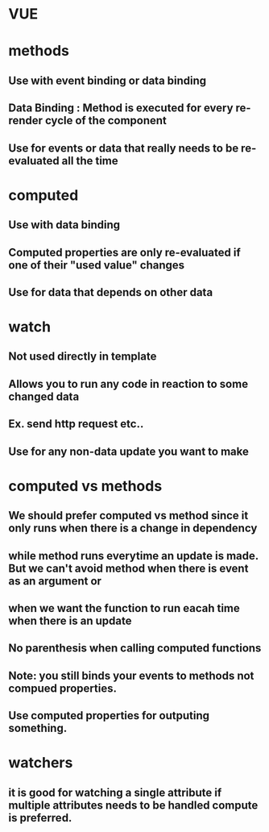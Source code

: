 # VUE

# methods
## Use with event binding or data binding
## Data Binding : Method is executed for every re-render cycle of the component
## Use for events or data that really needs to be re-evaluated all the time

# computed
## Use with data binding
## Computed properties are only re-evaluated if one of their "used value" changes
## Use for data that depends on other data

# watch
## Not used directly in template
## Allows you to run any code in reaction to some changed data 
## Ex. send http request etc..
## Use for any non-data update you want to make


# computed vs methods
## We should prefer computed vs method since it only runs when there is a change in dependency
## while method runs everytime an update is made. But we can't avoid method when there is event as an argument or 
## when we want the function to run eacah time when there is an update
## No parenthesis when calling computed functions
## Note: you still binds your events to methods not compued properties.
## Use computed properties for outputing something.

# watchers
## it is good for watching a single attribute if multiple attributes needs to be handled compute is preferred.



